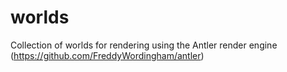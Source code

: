 # worlds
Collection of worlds for rendering using the Antler render engine (https://github.com/FreddyWordingham/antler)
